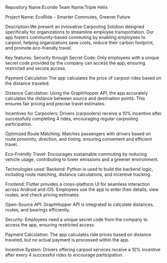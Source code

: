 Repository Name:Ecoride
Team Name:Triple Helix

Project Name:
EcoRide – Smarter Commutes, Greener Future

Description:We present an innovative Carpooling Solution designed specifically for organizations to streamline employee transportation. Our app fosters community-based commuting by enabling employees to carpool, helping organizations save costs, reduce their carbon footprint, and promote eco-friendly travel.


Key features:
Security through Secret Code:
Only employees with a unique secret code provided by the company can access the app, ensuring restricted and secure access.

Payment Calculation 
The app calculates the price of carpool rides based on the distance traveled.

Distance Calculation:
Using the GraphHopper API, the app accurately calculates the distance between source and destination points.
This ensures fair pricing and precise travel estimates.

Incentives for Carpoolers:
Drivers (carpoolers) receive a 10% incentive after successfully completing 4 rides, encouraging regular carpooling participation.

Optimized Route Matching:
Matches passengers with drivers based on route proximity, direction, and timing, ensuring convenient and efficient travel.

Eco-Friendly Travel:
Encourages sustainable commuting by reducing vehicle usage, contributing to lower emissions and a greener environment.



Technologies used:
Backend:
Python is used to build the backend logic, including route matching, distance calculations, and incentive tracking.

Frontend:
Flutter provides a cross-platform UI for seamless interaction across Android and iOS.
Employees use the app to enter their details, view routes, and check pricing estimates.

Open-Source API:
GraphHopper API is integrated to calculate distances, routes, and bearings efficiently.

Security:
Employees need a unique secret code from the company to access the app, ensuring restricted access.

Payment Calculation:
The app calculates ride prices based on distance traveled, but no actual payment is processed within the app.

Incentive System:
Drivers offering carpool services receive a 10% incentive after every 4 successful rides to encourage participation.
